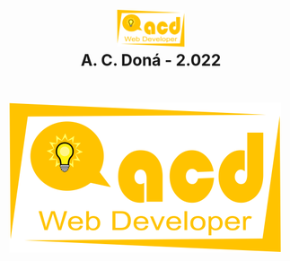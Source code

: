 <h1 align="center">
<br>
<img src="https://github.com/acdona/acd-images/blob/main/images/acd-logotipo-3-2022.png" alt="acdona" width="120">
<br>
A. C. <b>Doná - 2.022</b>
</h1>
<br>

### ![Click here to download latest version](https://github.com/acdona/acd-images/blob/main/images/acd-logotipo-3-2022.png)

